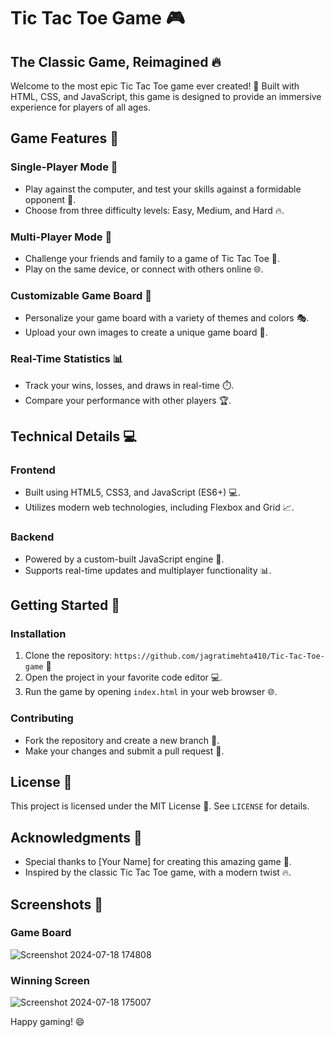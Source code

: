 
**Tic Tac Toe Game 🎮**
=====================

**The Classic Game, Reimagined 🔥**
-----------------------------

Welcome to the most epic Tic Tac Toe game ever created! 🤯 Built with HTML, CSS, and JavaScript, this game is designed to provide an immersive experience for players of all ages.

**Game Features 🎁**
---------------

### Single-Player Mode 🤖

* Play against the computer, and test your skills against a formidable opponent 💪.
* Choose from three difficulty levels: Easy, Medium, and Hard 🔥.

### Multi-Player Mode 👫

* Challenge your friends and family to a game of Tic Tac Toe 🎉.
* Play on the same device, or connect with others online 🌐.

### Customizable Game Board 🎨

* Personalize your game board with a variety of themes and colors 🎭.
* Upload your own images to create a unique game board 📸.

### Real-Time Statistics 📊

* Track your wins, losses, and draws in real-time ⏱️.
* Compare your performance with other players 🏆.

**Technical Details 💻**
-------------------

### Frontend

* Built using HTML5, CSS3, and JavaScript (ES6+) 💻.
* Utilizes modern web technologies, including Flexbox and Grid 📈.

### Backend

* Powered by a custom-built JavaScript engine 🔋.
* Supports real-time updates and multiplayer functionality 📊.

**Getting Started 🚀**
-----------------

### Installation

1. Clone the repository: `https://github.com/jagratimehta410/Tic-Tac-Toe-game` 📂
2. Open the project in your favorite code editor 💻.
3. Run the game by opening `index.html` in your web browser 🌐.

### Contributing

* Fork the repository and create a new branch 🌿.
* Make your changes and submit a pull request 📝.

**License 📝**
---------

This project is licensed under the MIT License 📜. See `LICENSE` for details.

**Acknowledgments 🙏**
----------------

* Special thanks to [Your Name] for creating this amazing game 🙌.
* Inspired by the classic Tic Tac Toe game, with a modern twist 🔥.

**Screenshots 📸**
-------------

### Game Board

![Screenshot 2024-07-18 174808](https://github.com/user-attachments/assets/a7aabbc3-a465-457b-8988-01412d37bd3f)

### Winning Screen

![Screenshot 2024-07-18 175007](https://github.com/user-attachments/assets/33ea5db9-093e-4bf7-800e-d539d83e94b6)

Happy gaming! 😄
